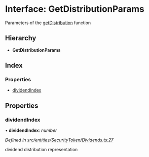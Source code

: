 # Interface: GetDistributionParams

Parameters of the [getDistribution](../classes/entities.securitytoken.dividends.md#getdistribution) function

## Hierarchy

* **GetDistributionParams**

## Index

### Properties

* [dividendIndex](entities.securitytoken.getdistributionparams.md#dividendindex)

## Properties

###  dividendIndex

• **dividendIndex**: *number*

*Defined in [src/entities/SecurityToken/Dividends.ts:27](https://github.com/PolymathNetwork/polymath-sdk/blob/ce52226/src/entities/SecurityToken/Dividends.ts#L27)*

dividend distribution representation
